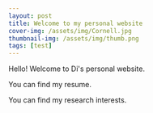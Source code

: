 ```yaml
---
layout: post
title: Welcome to my personal website
cover-img: /assets/img/Cornell.jpg
thumbnail-img: /assets/img/thumb.png
tags: [test]
---
```


Hello! Welcome to Di's personal website.

You can find my resume.

You can find my research interests.
